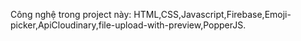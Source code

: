 Công nghệ trong project này: HTML,CSS,Javascript,Firebase,Emoji-picker,ApiCloudinary,file-upload-with-preview,PopperJS.

